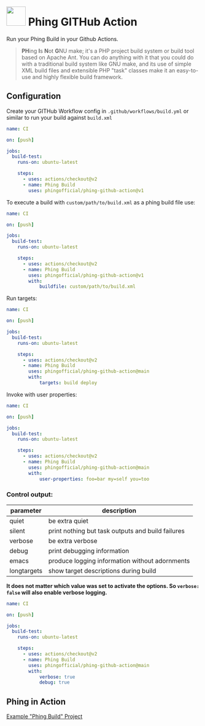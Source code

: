 # <img src="https://raw.githubusercontent.com/phingofficial/phing-github-action/main/action.svg" width="50" /> Phing GITHub Action
Run your Phing Build in your Github Actions.

> **PH**ing **I**s **N**ot **G**NU make; it's a PHP project build system or build tool based on Apache Ant. You can do anything with it that you could do with a traditional build system like GNU make, and its use of simple XML build files and extensible PHP "task" classes make it an easy-to-use and highly flexible build framework.

## Configuration

Create your GITHub Workflow config in `.github/workflows/build.yml` or similar to run your build against `build.xml`

```yaml
name: CI

on: [push]

jobs:
  build-test:
    runs-on: ubuntu-latest

    steps:
      - uses: actions/checkout@v2
      - name: Phing Build
        uses: phingofficial/phing-github-action@v1
```

To execute a build with `custom/path/to/build.xml` as a phing build file use:

```yaml
name: CI

on: [push]

jobs:
  build-test:
    runs-on: ubuntu-latest

    steps:
      - uses: actions/checkout@v2
      - name: Phing Build
        uses: phingofficial/phing-github-action@v1
        with:
            buildfile: custom/path/to/build.xml
```

Run targets:

```yaml
name: CI

on: [push]

jobs:
  build-test:
    runs-on: ubuntu-latest

    steps:
      - uses: actions/checkout@v2
      - name: Phing Build
        uses: phingofficial/phing-github-action@main
        with:
            targets: build deploy
```

Invoke with user properties:

```yaml
name: CI

on: [push]

jobs:
  build-test:
    runs-on: ubuntu-latest

    steps:
      - uses: actions/checkout@v2
      - name: Phing Build
        uses: phingofficial/phing-github-action@main
        with:
            user-properties: foo=bar my=self you=too
```

### Control output:

| parameter | description |
|---|---|
| quiet         | be extra quiet                                    |
| silent        | print nothing but task outputs and build failures |
| verbose       | be extra verbose                                  |
| debug         | print debugging information                       |
| emacs         | produce logging information without adornments    |
| longtargets   | show target descriptions during build             |

**It does not matter which value was set to activate the options.
So `verbose: false` will also enable verbose logging.**

```yaml
name: CI

on: [push]

jobs:
  build-test:
    runs-on: ubuntu-latest

    steps:
      - uses: actions/checkout@v2
      - name: Phing Build
        uses: phingofficial/phing-github-action@main
        with:
            verbose: true
            debug: true
```

## Phing in Action

[Example "Phing Build" Project](https://github.com/phingofficial/phing-github-action-example/runs/1203313448?check_suite_focus=true#step:4:9)
